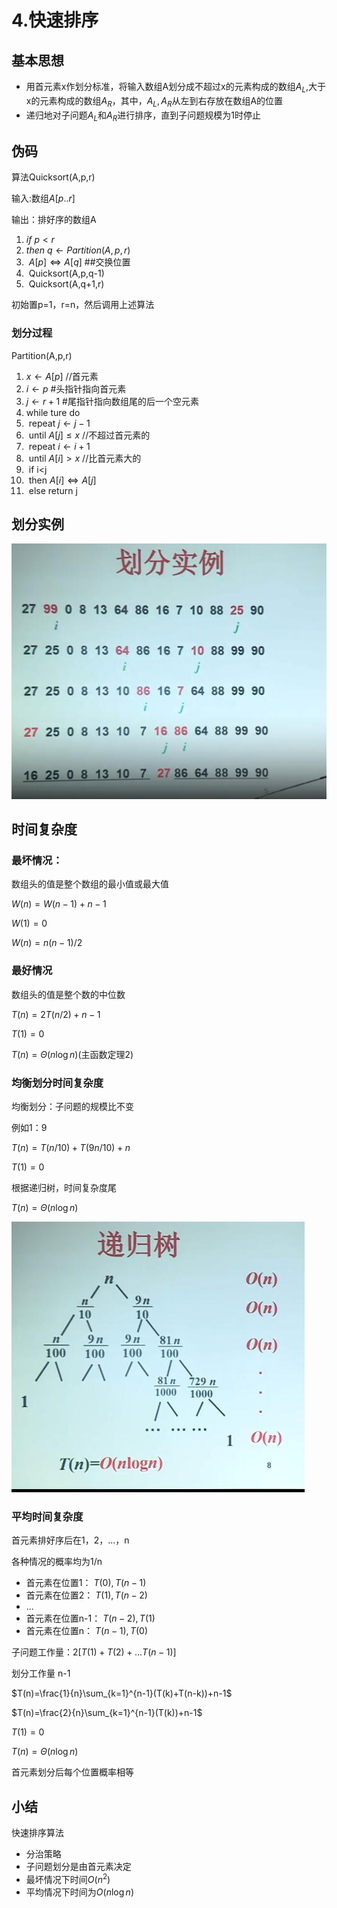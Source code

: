 # 4.快速排序

## 基本思想

- 用首元素x作划分标准，将输入数组A划分成不超过x的元素构成的数组$A_L$,大于x的元素构成的数组$A_R$，其中，$A_L,A_R$从左到右存放在数组A的位置
- 递归地对子问题$A_L$和$A_R$进行排序，直到子问题规模为1时停止

## 伪码

算法Quicksort(A,p,r)

输入:数组$A[p..r]$

输出：排好序的数组A

1. $if\ p<r$
2. $then\ q\leftarrow Partition(A,p,r)$
3. ​    $A[p]\Leftrightarrow A[q]$ ##交换位置
4. ​    Quicksort(A,p,q-1)
5. ​    Quicksort(A,q+1,r)

初始置p=1，r=n，然后调用上述算法



### 划分过程

Partition(A,p,r)

1. $x\leftarrow A[p]$ //首元素
2. $i\leftarrow p$ #头指针指向首元素
3. $j\leftarrow r+1$ #尾指针指向数组尾的后一个空元素
4. while ture do
5. ​    repeat $j\leftarrow j-1$
6. ​    until $A[j]\le x$ //不超过首元素的
7. ​    repeat $i\leftarrow i+1$
8. ​    until $A[i]>x$ //比首元素大的
9. ​    if i<j 
10. ​    then $A[i]\Leftrightarrow A[j]$
11. ​    else return j

## 划分实例

![32901](../../assets/4.快速排序/32901.jpg)

## 时间复杂度

### 最坏情况：

数组头的值是整个数组的最小值或最大值

$W(n)=W(n-1)+n-1$

$W(1)=0$

$W(n)=n(n-1)/2$

### 最好情况

数组头的值是整个数的中位数

$T(n)=2T(n/2)+n-1$

$T(1)=0$

$T(n)=\Theta(n\log{n})$(主函数定理2)

### 均衡划分时间复杂度

均衡划分：子问题的规模比不变

例如1：9

$T(n)=T(n/10)+T(9n/10)+n$

$T(1)=0$

根据递归树，时间复杂度尾

$T(n)=\Theta (n\log{n})$

![32902](../../assets/4.快速排序/32902.jpg)

### 平均时间复杂度

首元素排好序后在1，2，...，n

各种情况的概率均为1/n

- 首元素在位置1： $T(0),T(n-1)$
- 首元素在位置2： $T(1),T(n-2)$
- ...
- 首元素在位置n-1： $T(n-2),T(1)$
- 首元素在位置n： $T(n-1),T(0)$

子问题工作量：$2[T(1)+T(2)+...T(n-1)]$

划分工作量 n-1



$T(n)=\frac{1}{n}\sum_{k=1}^{n-1}(T(k)+T(n-k))+n-1$

$T(n)=\frac{2}{n}\sum_{k=1}^{n-1}(T(k))+n-1$

$T(1)=0$

$T(n)=\Theta(n\log{n})$

首元素划分后每个位置概率相等

## 小结

快速排序算法

- 分治策略
- 子问题划分是由首元素决定
- 最坏情况下时间$O(n^2)$
- 平均情况下时间为$O(n\log{n})$